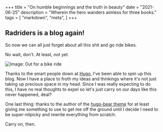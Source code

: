 +++
title = "On humble beginnings and the truth in beauty"
date = "2021-06-25"
description = "Wherein the hero wanders aimless for three books."
tags = [
    "markdown",
    "meta",
]
+++

## Radriders is a blog again!

So now we can all just forget about all this shit and go ride bikes.

No wait, don't. At least, not yet.

![Image: Out for a bike ride](/images/2021-06-25-out_biking.jpg "Hello")

Thanks to the smart people down at [Hugo](https://gohugo.io), I've been able to spin up this blog. Now I have a place to froth my ideas and thinkings where it's not just taking up precious space in my head. Since I was really expecting to do this, I have no real thoughts to expel so let's just carry on our days like this never happened, deal?

One last thing: thanks to the author of the [hugo-bear theme](https://github.com/janraasch/hugo-bearblog/) for at least giving me something to use to get me off the ground until I decide I need to be super-nitpicky and rewrite everything from scratch.

Carry on, then.
